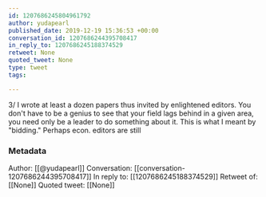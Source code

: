 ```yaml
---
id: 1207686245804961792
author: yudapearl
published_date: 2019-12-19 15:36:53 +00:00
conversation_id: 1207686244395708417
in_reply_to: 1207686245188374529
retweet: None
quoted_tweet: None
type: tweet
tags:

---
```


3/ I wrote at least a dozen papers thus invited by enlightened editors. You don't have to be a genius to see that your field lags behind in a given area, you need only be a leader to do something about it. This is what I meant by "bidding." Perhaps econ. editors are still

### Metadata

Author: [[@yudapearl]]
Conversation: [[conversation-1207686244395708417]]
In reply to: [[1207686245188374529]]
Retweet of: [[None]]
Quoted tweet: [[None]]
